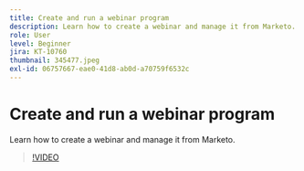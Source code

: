 ```yaml
---
title: Create and run a webinar program
description: Learn how to create a webinar and manage it from Marketo.
role: User
level: Beginner
jira: KT-10760
thumbnail: 345477.jpeg
exl-id: 06757667-eae0-41d8-ab0d-a70759f6532c
---
```

# Create and run a webinar program

Learn how to create a webinar and manage it from Marketo.

>[!VIDEO](https://video.tv.adobe.com/v/345477/?quality=12&learn=on)
